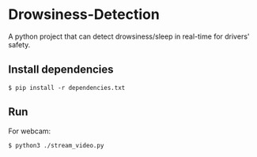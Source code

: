 # Drowsiness-Detection
A python project that can detect drowsiness/sleep in real-time for drivers' safety.

## Install dependencies

`$ pip install -r dependencies.txt`

## Run

For webcam:

`$ python3 ./stream_video.py`
